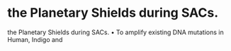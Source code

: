 # the Planetary Shields during SACs.

the Planetary Shields during SACs.
• To amplify existing DNA mutations in Human, Indigo and